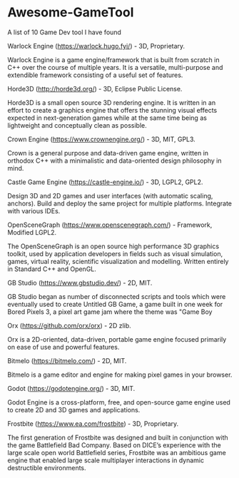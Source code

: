 # Awesome-GameTool
A list of 10 Game Dev tool I have found

Warlock Engine (https://warlock.hugo.fyi/) - 3D, Proprietary.

Warlock Engine is a game engine/framework that is built from scratch in C++ over the course of multiple years. It is a versatile, multi-purpose and extendible framework consisting of a useful set of features.

Horde3D (http://horde3d.org/) - 3D,  Eclipse Public License.

Horde3D is a small open source 3D rendering engine. It is written in an effort to create a graphics engine that offers the stunning visual effects expected in next-generation games while at the same time being as lightweight and conceptually clean as possible.

Crown Engine (https://www.crownengine.org/) - 3D, MIT, GPL3.

Crown is a general purpose and data-driven game engine, written in orthodox C++ with a minimalistic and data-oriented design philosophy in mind.

Castle Game Engine (https://castle-engine.io/) - 3D, LGPL2, GPL2.

Design 3D and 2D games and user interfaces (with automatic scaling, anchors). Build and deploy the same project for multiple platforms. Integrate with various IDEs.

OpenSceneGraph (https://www.openscenegraph.com/) - Framework, Modified LGPL2.

The OpenSceneGraph is an open source high performance 3D graphics toolkit, used by application developers in fields such as visual simulation, games, virtual reality, scientific visualization and modelling. Written entirely in Standard C++ and OpenGL.

GB Studio (https://www.gbstudio.dev/) - 2D, MIT.

GB Studio began as number of disconnected scripts and tools which were eventually used to create Untitled GB Game, a game built in one week for Bored Pixels 3, a pixel art game jam where the theme was "Game Boy

Orx (https://github.com/orx/orx) - 2D zlib.

Orx is a 2D-oriented, data-driven, portable game engine focused primarily on ease of use and powerful features.

Bitmelo (https://bitmelo.com/) - 2D, MIT.

Bitmelo is a game editor and engine for making pixel games in your browser.

Godot (https://godotengine.org/) - 3D, MIT.

Godot Engine is a cross-platform, free, and open-source game engine used to create 2D and 3D games and applications.

Frostbite (https://www.ea.com/frostbite) - 3D, Proprietary.

The first generation of Frostbite was designed and built in conjunction with the game Battlefield Bad Company. Based on DICE’s experience with the large scale open world Battlefield series, Frostbite was an ambitious game engine that enabled large scale multiplayer interactions in dynamic destructible environments.


